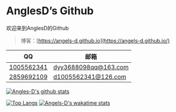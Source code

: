# AnglesD’s Github

欢迎来到AnglesD的Github
> 博客：[https://angels-d.github.io](https://angels-d.github.io/)

| QQ                                                                        | 邮箱                                                |
| ------------------------------------------------------------------------- | --------------------------------------------------- |
| [1005562341](http://wpa.qq.com/msgrd?v=3&uin=1005562341&site=qq&menu=yes) | [dyy3688098qq@163.com](mailto:dyy3688098qq@163.com) |
| [2859692109](http://wpa.qq.com/msgrd?v=3&uin=2859692109&site=qq&menu=yes) | [d1005562341@126.com](mailto:d1005562341@126.com)   |

[![Angles-D's github stats](https://github-readme-stats.vercel.app/api?username=Angels-D)](https://github.com/anuraghazra/github-readme-stats)

[![Top Langs](https://github-readme-stats.vercel.app/api/top-langs/?username=Angels-D&layout=compact)](https://github.com/anuraghazra/github-readme-stats)
[![Angels-D's wakatime stats](https://github-readme-stats.vercel.app/api/wakatime?username=D1005562341&layout=compac)](https://github.com/anuraghazra/github-readme-stats)
